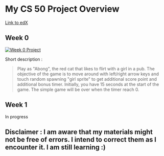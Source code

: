 # My CS 50 Project Overview 

[Link to edX](https://www.edx.org/course/introduction-computer-science-harvardx-cs50x#!)

## Week 0
[![Week 0 Project](https://s27.postimg.org/96ui8sik3/pset0.png)](https://scratch.mit.edu/projects/137526206/#fullscreen)

Short description : 
> Play as "Abong", the red cat that likes to flirt with a girl in a pub. 
The objective of the game is to move around with left/right arrow keys and touch random spawning "girl sprite" to get additional score point and additional bonus timer.
> Initially, you have 15 seconds at the start of the game. The simple game will be over when the timer reach 0.

## Week 1 
In progress



## Disclaimer : I am aware that my materials might not be free of errors. I intend to correct them as I encounter it. I am still learning :)


